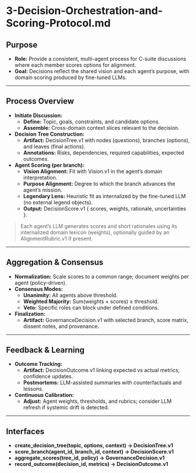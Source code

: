 # 3-Decision-Orchestration-and-Scoring-Protocol.md

## Purpose
- **Role:** Provide a consistent, multi-agent process for C-suite discussions where each member scores options for alignment.
- **Goal:** Decisions reflect the shared vision and each agent’s purpose, with domain scoring produced by fine-tuned LLMs.

---

## Process Overview
- **Initiate Discussion:**  
  - **Define:** Topic, goals, constraints, and candidate options.  
  - **Assemble:** Cross-domain context slices relevant to the decision.
- **Decision Tree Construction:**  
  - **Artifact:** DecisionTree.v1 with nodes (questions), branches (options), and leaves (final actions).  
  - **Annotations:** Risks, dependencies, required capabilities, expected outcomes.
- **Agent Scoring (per branch):**  
  - **Vision Alignment:** Fit with Vision.v1 in the agent’s domain interpretation.  
  - **Purpose Alignment:** Degree to which the branch advances the agent’s mission.  
  - **Legendary Lens:** Heuristic fit as internalized by the fine-tuned LLM (no external legend objects).  
  - **Output:** DecisionScore.v1 { scores, weights, rationale, uncertainties }.

> Each agent’s LLM generates scores and short rationales using its internalized domain lexicon (weights), optionally guided by an AlignmentRubric.v1 if present.

---

## Aggregation & Consensus
- **Normalization:** Scale scores to a common range; document weights per agent (policy-driven).
- **Consensus Modes:**  
  - **Unanimity:** All agents above threshold.  
  - **Weighted Majority:** Sum(weights × scores) ≥ threshold.  
  - **Veto:** Specific roles can block under defined conditions.
- **Finalization:**  
  - **Artifact:** GovernanceDecision.v1 with selected branch, score matrix, dissent notes, and provenance.

---

## Feedback & Learning
- **Outcome Tracking:**  
  - **Artifact:** DecisionOutcome.v1 linking expected vs actual metrics; confidence updates.  
  - **Postmortems:** LLM-assisted summaries with counterfactuals and lessons.
- **Continuous Calibration:**  
  - **Adjust:** Agent weights, thresholds, and rubrics; consider LLM refresh if systemic drift is detected.

---

## Interfaces
- **create_decision_tree(topic, options, context) → DecisionTree.v1**
- **score_branch(agent_id, branch_id, context) → DecisionScore.v1**
- **aggregate_scores(tree_id, policy) → GovernanceDecision.v1**
- **record_outcome(decision_id, metrics) → DecisionOutcome.v1**